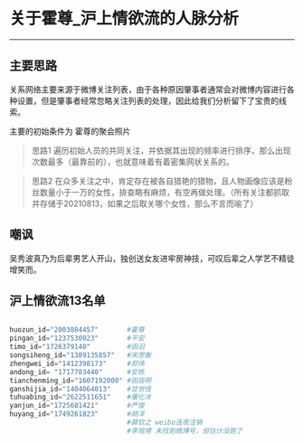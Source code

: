 # 关于霍尊_沪上情欲流的人脉分析
---
## 主要思路
关系网络主要来源于微博关注列表，由于各种原因肇事者通常会对微博内容进行各种设置，但是肇事者经常忽略关注列表的处理，因此给我们分析留下了宝贵的线索。

主要的初始条件为 霍尊的聚会照片

>思路1 遍历初始人员的共同关注，并依据其出现的频率进行排序，那么出现次数最多（最靠前的），也就意味着有着密集网状关系的。

>思路2 在众多关注之中，肯定存在被各自猎艳的猎物，且人物画像应该是粉丝数量小于一万的女性，排查略有麻烦，有空再做处理。（所有关注都抓取并存储于20210813，如果之后取关哪个女性，那么不言而喻了）

## 嘲讽

吴秀波真乃为后辈男艺人开山，独创送女友进牢房神技，可叹后辈之人学艺不精徒增笑而。



## 沪上情欲流13名单

```python

huozun_id="2003884457"       #霍尊
pingan_id="1237530023"       #平安
timo_id="1726379140"         #田汨
songsiheng_id="1389135857"   #宋思衡
zhengwei_id="1412398173"     #郑伟
andong_id= "1717783440"      #安栋
tianchenming_id="1607192000" #田辰明
ganshijia_id="1404064013"    #甘世佳
tuhuabing_id="2622511651"    #屠化冰
yanjun_id="1725681421"       #严俊
huyang_id="1749261823"       #胡洋
                             #薛钦之 weibo连夜注销
                             #李培境 未找到微博号，但估计没跑了


```